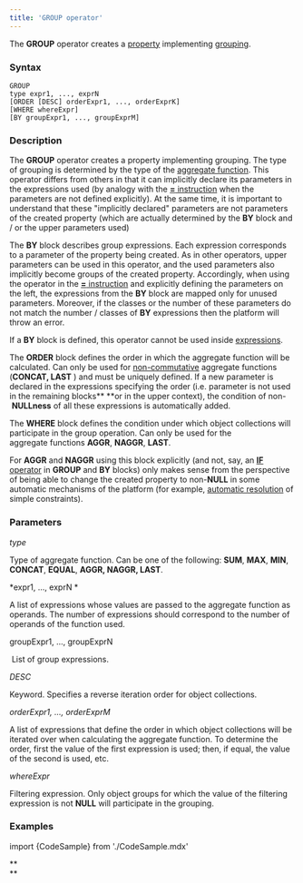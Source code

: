```yaml
---
title: 'GROUP operator'
---
```


The **GROUP** operator creates a [property](Properties.md) implementing [grouping](Grouping_GROUP.md).

### Syntax 

    GROUP 
    type expr1, ..., exprN
    [ORDER [DESC] orderExpr1, ..., orderExprK]
    [WHERE whereExpr]
    [BY groupExpr1, ..., groupExprM]

### Description

The **GROUP** operator creates a property implementing grouping. The type of grouping is determined by the type of the [aggregate function](Set_operations.md). This operator differs from others in that it can implicitly declare its parameters in the expressions used (by analogy with the [**=** instruction](Instruction_=.md) when the parameters are not defined explicitly). At the same time, it is important to understand that these "implicitly declared" parameters are not parameters of the created property (which are actually determined by the **BY** block and / or the upper parameters used)

The **BY** block describes group expressions. Each expression corresponds to a parameter of the property being created. As in other operators, upper parameters can be used in this operator, and the used parameters also implicitly become groups of the created property. Accordingly, when using the operator in the [**=** instruction](Instruction_=.md) and explicitly defining the parameters on the left, the expressions from the **BY** block are mapped only for unused parameters. Moreover, if the classes or the number of these parameters do not match the number / classes of **BY** expressions then the platform will throw an error. 

If a **BY** block is defined, this operator cannot be used inside [expressions](Expression.md).

The **ORDER** block defines the order in which the aggregate function will be calculated. Can only be used for [non-commutative](Set_operations.md) aggregate functions (**CONCAT, LAST** ) and must be uniquely defined. If a new parameter is declared in the expressions specifying the order (i.e. parameter is not used in the remaining blocks** **or in the upper context), the condition of non- **NULLness** of all these expressions is automatically added.

The **WHERE** block defines the condition under which object collections will participate in the group operation. Can only be used for the aggregate functions **AGGR**, **NAGGR**, **LAST**.

For **AGGR** and **NAGGR** using this block explicitly (and not, say, an [**IF** operator](IF_operator.md) in **GROUP** and **BY** blocks) only makes sense from the perspective of being able to change the created property to non-**NULL** in some automatic mechanisms of the platform (for example, [automatic resolution](Simple_constraints.md) of simple constraints).

### Parameters

*type*

Type of aggregate function. Can be one of the following: **SUM**, **MAX**, **MIN**, **CONCAT**, **EQUAL**, ****AGGR, NAGGR, LAST****. 

*expr1, ..., exprN *

A list of expressions whose values are passed to the aggregate function as operands. The number of expressions should correspond to the number of operands of the function used. 

groupExpr1, ..., groupExprN  

 List of group expressions. 

*DESC*

Keyword. Specifies a reverse iteration order for object collections. 

*orderExpr1, ..., orderExprM*

A list of expressions that define the order in which object collections will be iterated over when calculating the aggregate function. To determine the order, first the value of the first expression is used; then, if equal, the value of the second is used, etc. 

*whereExpr*

Filtering expression. Only object groups for which the value of the filtering expression is not **NULL** will participate in the grouping.

### Examples


import {CodeSample} from './CodeSample.mdx'

<CodeSample url="https://documentation.lsfusion.org/sample?file=OperatorPropertySample&block=group"/>

**  
**
